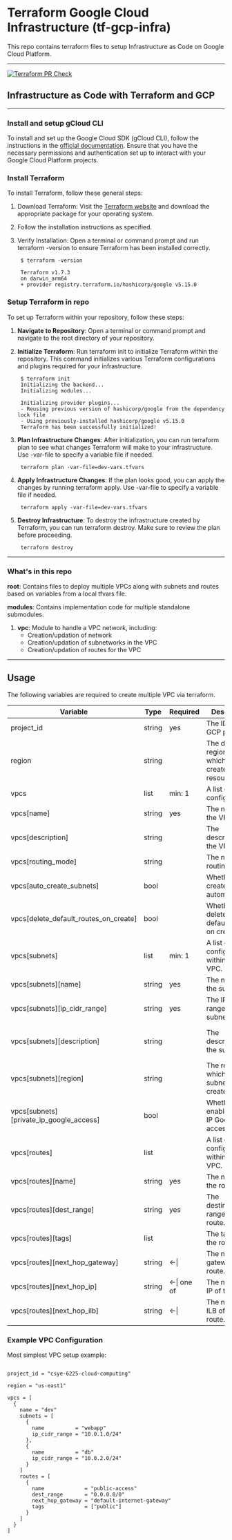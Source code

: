 # Terraform Google Cloud Infrastructure (tf-gcp-infra)

This repo contains terraform files to setup Infrastructure as Code on Google Cloud Platform.

---

[![Terraform PR Check](https://github.com/CSYE6225-Cloud-Computing-Organization/tf-gcp-infra/actions/workflows/terraform_pr.yml/badge.svg)](https://github.com/CSYE6225-Cloud-Computing-Organization/tf-gcp-infra/actions/workflows/terraform_pr.yml)

## Infrastructure as Code with Terraform and GCP

---

### Install and setup gCloud CLI

To install and set up the Google Cloud SDK (gCloud CLI), follow the instructions in the [official documentation](https://cloud.google.com/sdk/docs/install). Ensure that you have the necessary permissions and authentication set up to interact with your Google Cloud Platform projects.

### Install Terraform

To install Terraform, follow these general steps:

1. Download Terraform: Visit the [Terraform website](https://developer.hashicorp.com/terraform/install) and download the appropriate package for your operating system.
2. Follow the installation instructions as specified.
3. Verify Installation: Open a terminal or command prompt and run terraform -version to ensure Terraform has been installed correctly.

        $ terraform -version

        Terraform v1.7.3
        on darwin_arm64
        + provider registry.terraform.io/hashicorp/google v5.15.0

### Setup Terraform in repo

To set up Terraform within your repository, follow these steps:

1. **Navigate to Repository**: Open a terminal or command prompt and navigate to the root directory of your repository.
2. **Initialize Terraform**: Run terraform init to initialize Terraform within the repository. This command initializes various Terraform configurations and plugins required for your infrastructure.

        $ terraform init
        Initializing the backend...
        Initializing modules...

        Initializing provider plugins...
        - Reusing previous version of hashicorp/google from the dependency lock file
        - Using previously-installed hashicorp/google v5.15.0
        Terraform has been successfully initialized!

3. **Plan Infrastructure Changes**: After initialization, you can run terraform plan to see what changes Terraform will make to your infrastructure. Use -var-file to specify a variable file if needed.

        terraform plan -var-file=dev-vars.tfvars

4. **Apply Infrastructure Changes**: If the plan looks good, you can apply the changes by running terraform apply. Use -var-file to specify a variable file if needed.

        terraform apply -var-file=dev-vars.tfvars

5. **Destroy Infrastructure**: To destroy the infrastructure created by Terraform, you can run terraform destroy. Make sure to review the plan before proceeding.

        terraform destroy

---

### What's in  this repo

**root**: Contains files to deploy multiple VPCs along with subnets and routes based on variables from a local tfvars file.

**modules**: Contains implementation code for multiple standalone submodules.

1. **vpc**: Module to handle a VPC network, including:
    - Creation/updation of network
    - Creation/updation of subnetworks in the VPC
    - Creation/updation of routes for the VPC

---

## Usage

The following variables are required to create multiple VPC via terraform.

| Variable                                | Type   | Required    | Description                                          | Default                                   |
| --------------------------------------- | ------ | ----------- | ---------------------------------------------------- | ----------------------------------------- |
| project_id                              | string | yes         | The ID of the GCP project.                           |                                           |
| region                                  | string |             | The default region in which to create the resources. | us-east-1                                 |
| vpcs                                    | list   | min: 1      | A list of VPC configurations.                        |                                           |
| vpcs[name]                              | string | yes         | The name of the VPC.                                 |                                           |
| vpcs[description]                       | string |             | The description of the VPC.                          | ${vpc.name} Virtual Private Cloud         |
| vpcs[routing_mode]                      | string |             | The network routing mode.                            | REGIONAL                                  |
| vpcs[auto_create_subnets]               | bool   |             | Whether to create subnets automatically.             | false                                     |
| vpcs[delete_default_routes_on_create]   | bool   |             | Whether to delete the default route on create.       | true                                      |
| vpcs[subnets]                           | list   | min: 1      | A list of subnet configurations within the VPC.      |                                           |
| vpcs[subnets][name]                     | string | yes         | The name of the subnet.                              |                                           |
| vpcs[subnets][ip_cidr_range]            | string | yes         | The IP CIDR range of the subnet.                     |                                           |
| vpcs[subnets][description]              | string |             | The description of the subnet.                       | ${subnet.name} subnet for ${vpc.name} VPC |
| vpcs[subnets][region]                   | string |             | The region in which the subnet will be created.      | ${var.region}                             |
| vpcs[subnets][private_ip_google_access] | bool   |             | Whether to enable private IP Google access.          | true                                      |
| vpcs[routes]                            | list   |             | A list of route configurations within the VPC.       |                                           |
| vpcs[routes][name]                      | string | yes         | The name of the route.                               |                                           |
| vpcs[routes][dest_range]                | string | yes         | The destination range of the route.                  |                                           |
| vpcs[routes][tags]                      | list   |             | The tags of the route.                               | []                                        |
| vpcs[routes][next_hop_gateway]          | string | <-\|        | The next hop gateway of the route.                   |                                           |
| vpcs[routes][next_hop_ip]               | string | <-\| one of | The next hop IP of the route.                        |                                           |
| vpcs[routes][next_hop_ilb]              | string | <-\|        | The next hop ILB of the route.                       |                                           |

### Example VPC Configuration

Most simplest VPC setup example:

```hcl

project_id = "csye-6225-cloud-computing"

region = "us-east1"

vpcs = [
  {
    name = "dev"
    subnets = [
      {
        name          = "webapp"
        ip_cidr_range = "10.0.1.0/24"
      },
      {
        name          = "db"
        ip_cidr_range = "10.0.2.0/24"
      }
    ]
    routes = [
      {
        name             = "public-access"
        dest_range       = "0.0.0.0/0"
        next_hop_gateway = "default-internet-gateway"
        tags             = ["public"]
      }
    ]
  }
]
```
